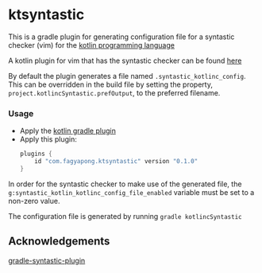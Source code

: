 # ktsyntastic

This is a gradle plugin for generating configuration file for
a syntastic checker (vim) for the [kotlin programming language](https://kotlinlang.org)

A kotlin plugin for vim that has the syntastic checker can be found
[here](https://github.com/francis36012/kotlin-vim)

By default the plugin generates a file named `.syntastic_kotlinc_config`.
This can be overridden in the build file by setting the property,
`project.kotlincSyntastic.prefOutput`, to the preferred filename.

### Usage
- Apply the [kotlin gradle plugin](https://kotlinlang.org/docs/reference/using-gradle.html) 
- Apply this plugin:
	```groovy
	plugins {
		id "com.fagyapong.ktsyntastic" version "0.1.0"
	}
	```
In order for the syntastic checker to make use of the generated file, the 
`g:syntastic_kotlin_kotlinc_config_file_enabled` variable must be set to a
non-zero value.

The configuration file is generated by running `gradle kotlincSyntastic`

## Acknowledgements
[gradle-syntastic-plugin](https://github.com/Scuilion/gradle-syntastic-plugin)

